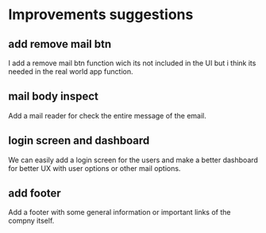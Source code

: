 # Improvements suggestions

## add remove mail btn

I add a remove mail btn function wich its not included in the UI but i think its needed in the real world app function.

## mail body inspect

Add a mail reader for check the entire message of the email.

## login screen and dashboard

We can easily add a login screen for the users and make a better dashboard for better UX with user options or other mail options.

## add footer

Add a footer with some general information or important links of the compny itself.
